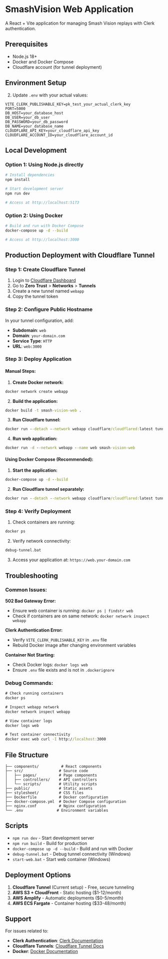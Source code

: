 # SmashVision Web Application

A React + Vite application for managing Smash Vision replays with Clerk authentication.

## Prerequisites

- Node.js 18+
- Docker and Docker Compose
- Cloudflare account (for tunnel deployment)

## Environment Setup

2. Update `.env` with your actual values:
```env
VITE_CLERK_PUBLISHABLE_KEY=pk_test_your_actual_clerk_key
PORT=5000
DB_HOST=your_database_host
DB_USER=your_db_user
DB_PASSWORD=your_db_password
DB_NAME=your_database_name
CLOUDFLARE_API_KEY=your_cloudflare_api_key
CLOUDFLARE_ACCOUNT_ID=your_cloudflare_account_id
```

## Local Development

### Option 1: Using Node.js directly
```bash
# Install dependencies
npm install

# Start development server
npm run dev

# Access at http://localhost:5173
```

### Option 2: Using Docker
```bash
# Build and run with Docker Compose
docker-compose up -d --build

# Access at http://localhost:3000
```

## Production Deployment with Cloudflare Tunnel

### Step 1: Create Cloudflare Tunnel

1. Login to [Cloudflare Dashboard](https://dash.cloudflare.com)
2. Go to **Zero Trust** > **Networks** > **Tunnels**
3. Create a new tunnel named `webapp`
4. Copy the tunnel token

### Step 2: Configure Public Hostname

In your tunnel configuration, add:
- **Subdomain**: `web`
- **Domain**: `your-domain.com`
- **Service Type**: `HTTP`
- **URL**: `web:3000`

### Step 3: Deploy Application

#### Manual Steps:

1. **Create Docker network:**
```cmd
docker network create webapp
```

2. **Build the application:**
```cmd
docker build -t smash-vision-web .
```

3. **Run Cloudflare tunnel:**
```cmd
docker run --detach --network webapp cloudflare/cloudflared:latest tunnel --no-autoupdate run --token YOUR_TUNNEL_TOKEN
```

4. **Run web application:**
```cmd
docker run -d --network webapp --name web smash-vision-web
```

#### Using Docker Compose (Recommended):

1. **Start the application:**
```cmd
docker-compose up -d --build
```

2. **Run Cloudflare tunnel separately:**
```cmd
docker run --detach --network webapp cloudflare/cloudflared:latest tunnel --no-autoupdate run --token YOUR_TUNNEL_TOKEN
```

### Step 4: Verify Deployment

1. Check containers are running:
```cmd
docker ps
```

2. Verify network connectivity:
```cmd
debug-tunnel.bat
```

3. Access your application at: `https://web.your-domain.com`

## Troubleshooting

### Common Issues:

**502 Bad Gateway Error:**
- Ensure web container is running: `docker ps | findstr web`
- Check if containers are on same network: `docker network inspect webapp`

**Clerk Authentication Error:**
- Verify `VITE_CLERK_PUBLISHABLE_KEY` in `.env` file
- Rebuild Docker image after changing environment variables

**Container Not Starting:**
- Check Docker logs: `docker logs web`
- Ensure `.env` file exists and is not in `.dockerignore`

### Debug Commands:

```cmd
# Check running containers
docker ps

# Inspect webapp network
docker network inspect webapp

# View container logs
docker logs web

# Test container connectivity
docker exec web curl -I http://localhost:3000
```

## File Structure

```
├── components/          # React components
├── src/                # Source code
│   ├── pages/          # Page components
│   ├── controllers/    # API controllers
│   └── scripts/        # Utility scripts
├── public/             # Static assets
├── stylesheet/         # CSS files
├── Dockerfile          # Docker configuration
├── docker-compose.yml  # Docker Compose configuration
├── nginx.conf          # Nginx configuration
└── .env               # Environment variables
```

## Scripts

- `npm run dev` - Start development server
- `npm run build` - Build for production
- `docker-compose up -d --build` - Build and run with Docker
- `debug-tunnel.bat` - Debug tunnel connectivity (Windows)
- `start-web.bat` - Start web container (Windows)

## Deployment Options

1. **Cloudflare Tunnel** (Current setup) - Free, secure tunneling
2. **AWS S3 + CloudFront** - Static hosting ($1-12/month)
3. **AWS Amplify** - Automatic deployments ($0-5/month)
4. **AWS ECS Fargate** - Container hosting ($33-48/month)

## Support

For issues related to:
- **Clerk Authentication**: [Clerk Documentation](https://clerk.com/docs)
- **Cloudflare Tunnels**: [Cloudflare Tunnel Docs](https://developers.cloudflare.com/cloudflare-one/connections/connect-apps/)
- **Docker**: [Docker Documentation](https://docs.docker.com/)